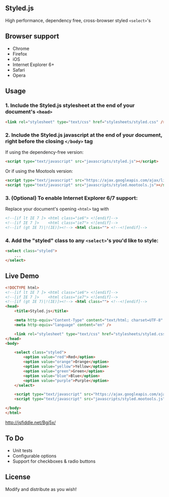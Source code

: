## Styled.js

High performance, dependency free, cross-browser styled `<select>`'s

## Browser support

- Chrome
- Firefox
- iOS
- Internet Explorer 6+
- Safari
- Opera

## Usage

### 1. Include the Styled.js stylesheet at the end of your document's `<head>`

```html
<link rel="stylesheet" type="text/css" href="stylesheets/styled.css" />
```

### 2. Include the Styled.js javascript at the end of your document, right before the closing `</body>` tag

If using the dependency-free version:

```html
<script type="text/javascript" src="javascripts/styled.js"></script>
```

Or if using the Mootools version:

```html
<script type="text/javascript" src="https://ajax.googleapis.com/ajax/libs/mootools/1.4.5/mootools-yui-compressed.js"></script>
<script type="text/javascript" src="javascripts/styled.mootools.js"></script>
```

### 3. (Optional) To enable Internet Explorer 6/7 support:

Replace your document's opening `<html>` tag with

```html
<!--[if lt IE 7 ]> <html class="ie6"> <![endif]-->
<!--[if IE 7 ]>    <html class="ie7"> <![endif]-->
<!--[if (gt IE 7)|!(IE)]><!--> <html class=""> <!--<![endif]-->
```

### 4. Add the "styled" class to any `<select>`'s you'd like to style:

```html
<select class="styled">
	...
</select>
```

## Live Demo


```html
<!DOCTYPE html>
<!--[if lt IE 7 ]> <html class="ie6"> <![endif]-->
<!--[if IE 7 ]>    <html class="ie7"> <![endif]-->
<!--[if (gt IE 7)|!(IE)]><!--> <html class=""> <!--<![endif]-->
<head>
	<title>Styled.js</title>

	<meta http-equiv="Content-Type" content="text/html; charset=UTF-8" />
	<meta http-equiv="language" content="en" />

	<link rel="stylesheet" type="text/css" href="stylesheets/styled.css" />
</head>
<body>

	<select class="styled">
		<option value="red">Red</option>
		<option value="orange">Orange</option>
		<option value="yellow">Yellow</option>
		<option value="green">Green</option>
		<option value="blue">Blue</option>
		<option value="purple">Purple</option>
	</select>

	<script type="text/javascript" src="https://ajax.googleapis.com/ajax/libs/mootools/1.4.5/mootools-yui-compressed.js"></script>
	<script type="text/javascript" src="javascripts/styled.mootools.js"></script>

</body>
</html>
```

http://jsfiddle.net/Bgj5x/

## To Do

- Unit tests
- Configurable options
- Support for checkboxes & radio buttons

## License

Modify and distribute as you wish!